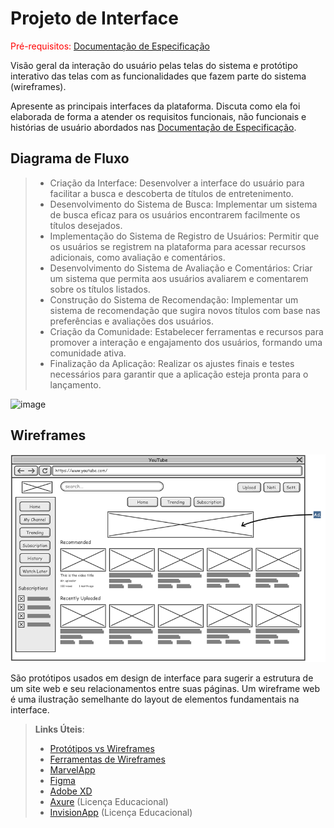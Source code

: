 
# Projeto de Interface

<span style="color:red">Pré-requisitos: <a href="2-Especificação do Projeto.md"> Documentação de Especificação</a></span>

Visão geral da interação do usuário pelas telas do sistema e protótipo interativo das telas com as funcionalidades que fazem parte do sistema (wireframes).

 Apresente as principais interfaces da plataforma. Discuta como ela foi elaborada de forma a atender os requisitos funcionais, não funcionais e histórias de usuário abordados nas <a href="2-Especificação do Projeto.md"> Documentação de Especificação</a>.

## Diagrama de Fluxo

> - Criação da Interface: Desenvolver a interface do usuário para facilitar a busca e descoberta de títulos de entretenimento. 
> - Desenvolvimento do Sistema de Busca: Implementar um sistema de busca eficaz para os usuários encontrarem facilmente os títulos desejados. 
> - Implementação do Sistema de Registro de Usuários: Permitir que os usuários se registrem na plataforma para acessar recursos adicionais, como avaliação e comentários.
> - Desenvolvimento do Sistema de Avaliação e Comentários: Criar um sistema que permita aos usuários avaliarem e comentarem sobre os títulos listados.
> - Construção do Sistema de Recomendação: Implementar um sistema de recomendação que sugira novos títulos com base nas preferências e avaliações dos usuários.
> - Criação da Comunidade: Estabelecer ferramentas e recursos para promover a interação e engajamento dos usuários, formando uma comunidade ativa.
> - Finalização da Aplicação: Realizar os ajustes finais e testes necessários para garantir que a aplicação esteja pronta para o lançamento. 

![image](https://github.com/ICEI-PUC-Minas-PMV-ADS/pmv-ads-2024-1-e2-proj-int-t3-grupo-04/assets/72924198/3bafc079-acd8-4af5-9d2e-6351480479be)



## Wireframes

![Exemplo de Wireframe](img/wireframe-example.png)

São protótipos usados em design de interface para sugerir a estrutura de um site web e seu relacionamentos entre suas páginas. Um wireframe web é uma ilustração semelhante do layout de elementos fundamentais na interface.
 
> **Links Úteis**:
> - [Protótipos vs Wireframes](https://www.nngroup.com/videos/prototypes-vs-wireframes-ux-projects/)
> - [Ferramentas de Wireframes](https://rockcontent.com/blog/wireframes/)
> - [MarvelApp](https://marvelapp.com/developers/documentation/tutorials/)
> - [Figma](https://www.figma.com/)
> - [Adobe XD](https://www.adobe.com/br/products/xd.html#scroll)
> - [Axure](https://www.axure.com/edu) (Licença Educacional)
> - [InvisionApp](https://www.invisionapp.com/) (Licença Educacional)
